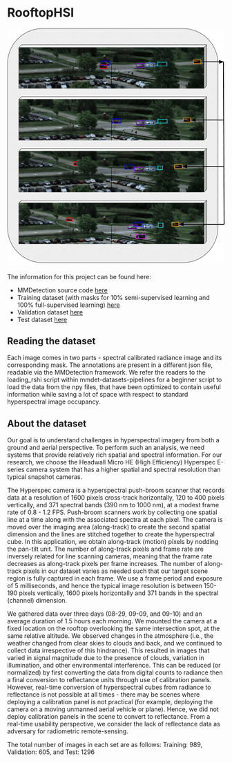 # RooftopHSI
<img src="graphicabstract.png" width="512">

The information for this project can be found here: 
- MMDetection source code [here](https://drive.google.com/drive/folders/1pRUYocJYlbqsRdGBfVmN_wvKOm0dOcmE?usp=sharing)
- Training dataset (with masks for 10% semi-supervised learning and 100% full-supervised learning) [here](https://drive.google.com/drive/folders/1MmLmo4LYWqt3Wc5ZohrpaQjKlVorl6Wy?usp=sharing)
- Validation dataset [here](https://drive.google.com/drive/folders/1aVHaqZE6SHdYE37wD3fApy3OcPIBi0sz?usp=sharing)
- Test dataset [here](https://drive.google.com/drive/folders/1yqnIP5ExryNEX3U2wTBEC0O-g-Xp9bdf?usp=sharing)

## Reading the dataset

Each image comes in two parts - spectral calibrated radiance image and its corresponding mask. The annotations are present in a different json file, readable via the MMDetection framework. We refer the readers to the loading_rshi script within mmdet-datasets-pipelines for a beginner script to load the data from the npy files, that have been optimized to contain useful information while saving a lot of space with respect to standard hyperspectral image occupancy.

## About the dataset
Our goal is to understand challenges in hyperspectral imagery from both a ground and aerial perspective. To perform such an analysis, we need systems that provide relatively rich spatial and spectral information. For our research, we choose the Headwall Micro HE (High Efficiency) Hyperspec E-series camera system that has a higher spatial and spectral resolution than typical snapshot cameras.

The Hyperspec camera is a hyperspectral push-broom scanner that records data at a resolution of 1600 pixels cross-track horizontally, 120 to 400 pixels vertically, and 371 spectral bands (390 nm to 1000 nm), at a modest frame rate of 0.8 - 1.2 FPS. Push-broom scanners work by collecting one spatial line at a time along with the associated spectra at each pixel. The camera is moved over the imaging area (along-track) to create the second spatial dimension and the lines are stitched together to create the hyperspectral cube. In this application, we obtain along-track (motion) pixels by nodding the pan-tilt unit. The number of along-track pixels and frame rate are inversely related for line scanning cameras, meaning that the frame rate decreases as along-track pixels per frame increases. The number of along-track pixels in our dataset varies as needed such that our target scene region is fully captured in each frame. We use a frame period and exposure of 5 milliseconds, and hence the typical image resolution is between 150-190 pixels vertically, 1600 pixels horizontally and 371 bands in the spectral (channel) dimension.

We gathered data over three days (08-29, 09-09, and 09-10) and an average duration of 1.5 hours each morning. We mounted the camera at a fixed location on the rooftop overlooking the same intersection spot, at the same relative altitude. We observed changes in the atmosphere (i.e., the weather changed from clear skies to clouds and back, and we continued to collect data irrespective of this hindrance). This resulted in images that varied in signal magnitude due to the presence of clouds, variation in illumination, and other environmental interference. This can be reduced (or normalized) by first converting the data from digital counts to radiance then a final conversion to reflectance units through use of calibration panels. However, real-time conversion of hyperspectral cubes from radiance to reflectance is not possible at all times - there may be scenes where deploying a calibration panel is not practical (for example, deploying the camera on a moving unmanned aerial vehicle or plane). Hence, we did not deploy calibration panels in the scene to convert to reflectance. From a real-time usability perspective, we consider the lack of reflectance data as adversary for radiometric remote-sensing.

The total number of images in each set are as follows: Training: 989, Validation: 605, and Test: 1296
